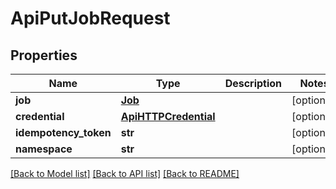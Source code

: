 # ApiPutJobRequest

## Properties
Name | Type | Description | Notes
------------ | ------------- | ------------- | -------------
**job** | [**Job**](Job.md) |  | [optional] 
**credential** | [**ApiHTTPCredential**](ApiHTTPCredential.md) |  | [optional] 
**idempotency_token** | **str** |  | [optional] 
**namespace** | **str** |  | [optional] 

[[Back to Model list]](../README.md#documentation-for-models) [[Back to API list]](../README.md#documentation-for-api-endpoints) [[Back to README]](../README.md)

